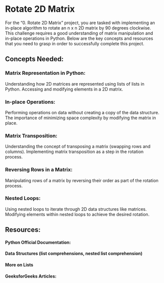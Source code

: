 # Rotate 2D Matrix

For the “0. Rotate 2D Matrix” project, you are tasked with implementing an in-place algorithm to rotate an n x n 2D matrix by 90 degrees clockwise. This challenge requires a good understanding of matrix manipulation and in-place operations in Python. Below are the key concepts and resources that you need to grasp in order to successfully complete this project.

## Concepts Needed:

### Matrix Representation in Python:

Understanding how 2D matrices are represented using lists of lists in Python.
Accessing and modifying elements in a 2D matrix.

### In-place Operations:

Performing operations on data without creating a copy of the data structure.
The importance of minimizing space complexity by modifying the matrix in place.

### Matrix Transposition:

Understanding the concept of transposing a matrix (swapping rows and columns).
Implementing matrix transposition as a step in the rotation process.

### Reversing Rows in a Matrix:

Manipulating rows of a matrix by reversing their order as part of the rotation process.

### Nested Loops:

Using nested loops to iterate through 2D data structures like matrices.
Modifying elements within nested loops to achieve the desired rotation.

## Resources:

#### Python Official Documentation:

#### Data Structures (list comprehensions, nested list comprehension)
#### More on Lists
#### GeeksforGeeks Articles:

